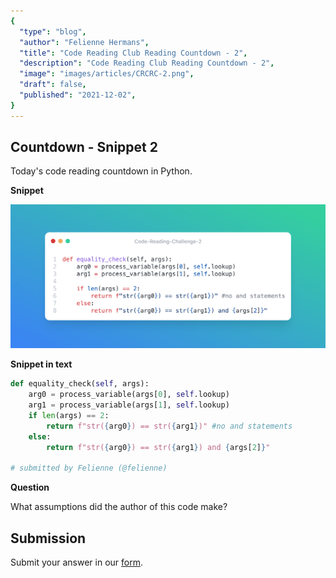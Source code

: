 ```yaml
---
{
  "type": "blog",
  "author": "Felienne Hermans",
  "title": "Code Reading Club Reading Countdown - 2",
  "description": "Code Reading Club Reading Countdown - 2",
  "image": "images/articles/CRCRC-2.png",
  "draft": false,
  "published": "2021-12-02",
}
---
```




## Countdown - Snippet 2

Today's code reading countdown in Python.

**Snippet**

![CRCRC-2](/images/articles/CRCRC-2.png)

**Snippet in text**

```python
def equality_check(self, args):
    arg0 = process_variable(args[0], self.lookup)
    arg1 = process_variable(args[1], self.lookup)
    if len(args) == 2:
        return f"str({arg0}) == str({arg1})" #no and statements
    else:
        return f"str({arg0}) == str({arg1}) and {args[2]}"
      
# submitted by Felienne (@felienne)
```

**Question**

What assumptions did the author of this code make?

## Submission

Submit your answer in our [form](https://forms.gle/241ak21gMu1fRada6).
